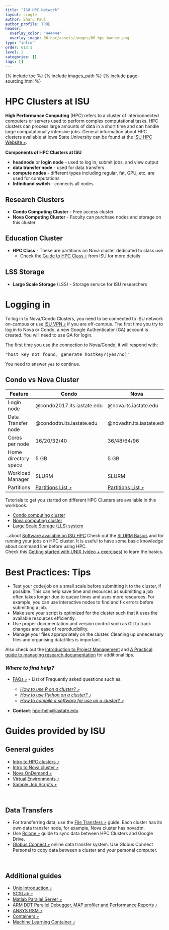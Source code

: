 ```yaml
---
title: "ISU HPC Network"
layout: single
author: Sharu Paul
author_profile: TRUE
header:
  overlay_color: "444444"
  overlay_image: 06-hpc/assets/images/06_hpc_banner.png
type: "intro"
order: 613.1
level: 2
categories: []
tags: []
---
```


{% include toc %}
{% include images_path %}
{% include page-sourcing.html %}


# HPC Clusters at ISU

**High Performance Computing** (HPC) refers to a cluster of interconnected computers or servers used to perform complex computational tasks. HPC clusters can process large amounts of data in a short time and can handle large computationally intensive jobs. General information about HPC clusters available at Iowa State University can be found at the <a href="https://www.hpc.iastate.edu/" target="_blank">ISU HPC Website ⤴</a>. <br>

**Components of HPC Clusters at ISU**
* **headnode** or **login node** - used to log in, submit jobs, and view output
* **data transfer node** - used for data transfers
* **compute nodes** - different types including regular, fat, GPU, etc. are used for computations
* **Infiniband switch** - connects all nodes


## Research Clusters
* **Condo Computing Cluster** - Free access cluster
* **Nova Computing Cluster** - Faculty can purchase nodes and storage on this cluster


## Education Cluster
* **HPC Class** - These are partitions on Nova cluster dedicated to class use
  * Check the <a href="https://www.hpc.iastate.edu/guides/nova/hpc-class" target="_blank">Guide to HPC Class ⤴</a> from ISU for more details


## LSS Storage
* **Large Scale Storage** (LSS) - Storage service for ISU researchers


# Logging in
To log in to Nova/Condo Clusters, you need to be connected to ISU network on-campus or use <a href="https://vpn.iastate.edu/+CSCOE+/logon.html#form_title_text" target="_blank">ISU VPN ⤴</a> if you are off-campus. The first time you try to log in to Nova or Condo, a new Google Authenticator (GA) account is created. You will need to use GA for login.

The first time you use the <a class="t-links" href="623"></a> connection to Nova/Condo, it will respond with:

<pre class="output">
"host key not found, generate hostkey?(yes/no)"
</pre>

You need to answer `yes` to continue.


## Condo vs Nova Cluster

| Feature              | Condo                      | Nova                     |
|----------------------|----------------------------|--------------------------|
| Login node           | @condo2017.its.iastate.edu | @nova.its.iastate.edu    |
| Data Transfer node   | @condodtn.its.iastate.edu  | @novadtn.its.iastate.edu |
| Cores per node       | 16/20/32/40                | 36/48/64/96              |
| Home directory space | 5 GB                       | 5 GB                     |
| Workload Manager     | SLURM                      | SLURM                    |
| Partitions           | <a href="https://www.hpc.iastate.edu/guides/condo-2017/queue-configuration" target="_blank">Partitions List ⤴</a> | <a href="https://www.hpc.iastate.edu/guides/nova/partition-configuration" target="_blank">Partitions List ⤴</a> |

Tutorials to get you started on different HPC Clusters are available in this workbook.
* <a class="t-links" href="613.2">Condo computing cluster</a>
* <a class="t-links" href="613.3">Nova computing cluster</a>
* <a class="t-links" href="613.4">Large Scale Storage (LLS) system</a>

<div class="more" markdown="1">
...about <a class="t-links" href="641">Software available on ISU HPC</a> <base class="mb">
Check out the <a class="t-links" href="651.1">SLURM Basics</a> and <a class="t-links" href="651.4"></a> for running your jobs on HPC cluster. <base class="mb">
It is useful to have some basic knowledge about command line before using HPC. <br>Check this <a class="t-links" href="325">Getting started with UNIX (video + exercises)</a> to learn the basics.
</div>


# Best Practices: Tips

* Test your code/job on a small scale before submitting it to the cluster, if possible. This can help save time and resources as submitting a job often takes longer due to queue times and uses more resources. For example, you can use interactive nodes to find and fix errors before submitting a job.
* Make sure your script is optimized for the cluster such that it uses the available resources efficiently.
* Use proper documentation and version control such as Git to track changes and ease of reproducibility.
* Manage your files appropriately on the cluster. Cleaning up unnecessary files and organising data/files is important.

<div class="more" markdown="1">
Also check out the <a class="t-links" href="911">Introduction to Project Management</a> and <a class="t-links" href="933.2">A Practical guide to managing research documentation</a> for additional tips.
</div>


### *Where to find help?*

* <a href="https://www.hpc.iastate.edu/faq" target="_blank">FAQs ⤴</a> - List of Frequently asked questions such as:
  * *<a href="https://www.hpc.iastate.edu/faq#R" target="_blank">How to use R on a cluster? ⤴</a>*
  * *<a href="https://www.hpc.iastate.edu/faq#python" target="_blank">How to use Python on a cluster? ⤴</a>*
  * *<a href="https://www.hpc.iastate.edu/faq#compile" target="_blank">How to compile a software for use on a cluster? ⤴</a>*

* <b>Contact</b>: hpc-help@iastate.edu


# Guides provided by ISU
## General guides

* <a href="https://www.hpc.iastate.edu/guides/introduction-to-hpc-clusters" target="_blank">Intro to HPC clusters ⤴</a>
* <a href="https://www.hpc.iastate.edu/guides/nova" target="_blank">Intro to Nova cluster ⤴</a>
* <a href="https://www.hpc.iastate.edu/guides/open-ondemand" target="_blank">Nova OnDemand ⤴</a>
* <a href="https://www.hpc.iastate.edu/guides/virtual-environments" target="_blank">Virtual Environments ⤴</a>
* <a href="https://www.hpc.iastate.edu/guides/sample-job-scripts" target="_blank">Sample Job Scripts ⤴</a>
<br>

## Data Transfers

* For transferring data, use the <a href="https://www.hpc.iastate.edu/guides/file-transfers" target="_blank">File Transfers ⤴</a> guide. Each cluster has its own data transfer node, for example, Nova cluster has novadtn.
* Use <a href="https://www.hpc.iastate.edu/guides/rclone" target="_blank">Rclone ⤴</a> guide to sync data between HPC Clusters and Google Drive.
* <a href="https://www.hpc.iastate.edu/guides/globus-online" target="_blank">Globus Connect ⤴</a> online data transfer system. Use Globus Connect Personal to copy data between a cluster and your personal computer.
<br>

## Additional guides

* <a href="https://www.hpc.iastate.edu/guides/unix-introduction" target="_blank">Unix Introduction ⤴</a>
* <a href="https://www.hpc.iastate.edu/guides/scslab" target="_blank">SCSLab ⤴</a>
* <a href="https://www.hpc.iastate.edu/guides/using-matlab-parallel-server" target="_blank">Matlab Parallel Server ⤴</a>
* <a href="https://www.hpc.iastate.edu/guides/using-ddt-parallel-debugger--map-profiler-and-performance-reports" target="_blank">ARM DDT Parallel Debugger, MAP profiler and Performance Reports ⤴</a>
* <a href="https://www.hpc.iastate.edu/guides/using-ansys-rsm" target="_blank">ANSYS RSM ⤴</a>
* <a href="https://www.hpc.iastate.edu/guides/containers" target="_blank">Containers ⤴</a>
* <a href="https://researchit.las.iastate.edu/guides/pronto/machine_learning/" target="_blank">Machine Learning Container ⤴</a>
<br>
<br>
